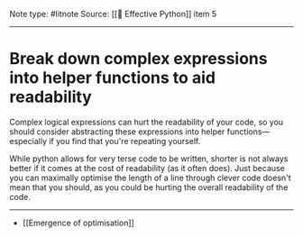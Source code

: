 Note type: #litnote
Source: [[📖 Effective Python]] item 5

---
# Break down complex expressions into helper functions to aid readability
Complex logical expressions can hurt the readability of your code, so you should consider abstracting these expressions into helper functions—especially if you find that you're repeating yourself.

While python allows for very terse code to be written, shorter is not always better if it comes at the cost of readability (as it often does). Just because you can maximally optimise the length of a line through clever code doesn't mean that you should, as you could be hurting the overall readability of the code.

---
- [[Emergence of optimisation]]